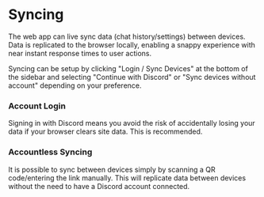 # Syncing

The web app can live sync data (chat history/settings) between devices. Data is replicated to the browser locally, enabling a snappy experience with near instant response times to user actions.

Syncing can be setup by clicking "Login / Sync Devices" at the bottom of the sidebar and selecting "Continue with Discord" or "Sync devices without account" depending on your preference.

### Account Login

Signing in with Discord means you avoid the risk of accidentally losing your data if your browser clears site data. This is recommended.

### Accountless Syncing

It is possible to sync between devices simply by scanning a QR code/entering the link manually. This will replicate data between devices without the need to have a Discord account connected.
